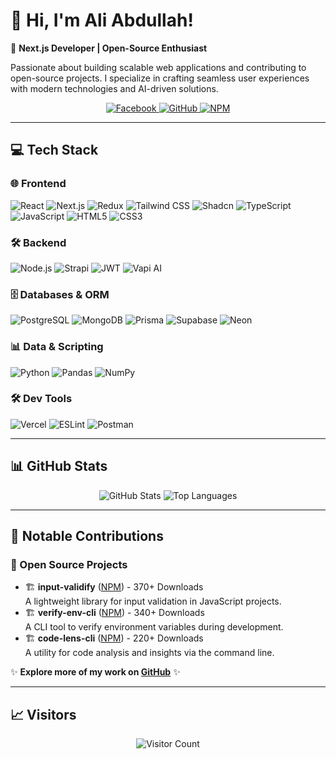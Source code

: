 # 👋 Hi, I'm Ali Abdullah!

🚀 **Next.js Developer | Open-Source Enthusiast**

Passionate about building scalable web applications and contributing to open-source projects. I specialize in crafting seamless user experiences with modern technologies and AI-driven solutions.

<div align="center">
  <a href="https://facebook.com/A">
    <img src="https://img.shields.io/badge/Facebook-%231877F2.svg?style=flat-square&logo=Facebook&logoColor=white" alt="Facebook"/>
  </a>
  <a href="https://github.com/AliAbdullah0">
    <img src="https://img.shields.io/badge/GitHub-%23181717.svg?style=flat-square&logo=github&logoColor=white" alt="GitHub"/>
  </a>
  <a href="https://www.npmjs.com/~zedento">
    <img src="https://img.shields.io/badge/NPM-%23CB3837.svg?style=flat-square&logo=npm&logoColor=white" alt="NPM"/>
  </a>
</div>

---

## 💻 Tech Stack

### 🌐 Frontend
<img src="https://img.shields.io/badge/React-%2320232a.svg?style=flat-square&logo=react&logoColor=%2361DAFB" alt="React"/>
<img src="https://img.shields.io/badge/Next.js-black?style=flat-square&logo=next.js&logoColor=white" alt="Next.js"/>
<img src="https://img.shields.io/badge/Redux-%23593d88.svg?style=flat-square&logo=redux&logoColor=white" alt="Redux"/>
<img src="https://img.shields.io/badge/Tailwind_CSS-%2338B2AC.svg?style=flat-square&logo=tailwind-css&logoColor=white" alt="Tailwind CSS"/>
<img src="https://img.shields.io/badge/Shadcn-%23000000.svg?style=flat-square&logo=shadcn&logoColor=white" alt="Shadcn"/>
<img src="https://img.shields.io/badge/TypeScript-%23007ACC.svg?style=flat-square&logo=typescript&logoColor=white" alt="TypeScript"/>
<img src="https://img.shields.io/badge/JavaScript-%23F7DF1E.svg?style=flat-square&logo=javascript&logoColor=black" alt="JavaScript"/>
<img src="https://img.shields.io/badge/HTML5-%23E34F26.svg?style=flat-square&logo=html5&logoColor=white" alt="HTML5"/>
<img src="https://img.shields.io/badge/CSS3-%231572B6.svg?style=flat-square&logo=css3&logoColor=white" alt="CSS3"/>

### 🛠 Backend
<img src="https://img.shields.io/badge/Node.js-6DA55F?style=flat-square&logo=node.js&logoColor=white" alt="Node.js"/>
<img src="https://img.shields.io/badge/Strapi-%232E7EEA.svg?style=flat-square&logo=strapi&logoColor=white" alt="Strapi"/>
<img src="https://img.shields.io/badge/JWT-%23000000.svg?style=flat-square&logo=JSON%20web%20tokens&logoColor=white" alt="JWT"/>
<img src="https://img.shields.io/badge/Vapi_AI-%23000000.svg?style=flat-square&logo=vapi-ai&logoColor=white" alt="Vapi AI"/>

### 🗄️ Databases & ORM
<img src="https://img.shields.io/badge/PostgreSQL-%23316192.svg?style=flat-square&logo=postgresql&logoColor=white" alt="PostgreSQL"/>
<img src="https://img.shields.io/badge/MongoDB-%234ea94b.svg?style=flat-square&logo=mongodb&logoColor=white" alt="MongoDB"/>
<img src="https://img.shields.io/badge/Prisma-1B222D?style=flat-square&logo=prisma&logoColor=white" alt="Prisma"/>
<img src="https://img.shields.io/badge/Supabase-3ECF8E?style=flat-square&logo=supabase&logoColor=white" alt="Supabase"/>
<img src="https://img.shields.io/badge/Neon-00D8FF?style=flat-square&logo=neon&logoColor=black" alt="Neon"/>

### 📊 Data & Scripting
<img src="https://img.shields.io/badge/Python-3670A0?style=flat-square&logo=python&logoColor=ffdd54" alt="Python"/>
<img src="https://img.shields.io/badge/Pandas-%23150458.svg?style=flat-square&logo=pandas&logoColor=white" alt="Pandas"/>
<img src="https://img.shields.io/badge/NumPy-%23013243.svg?style=flat-square&logo=numpy&logoColor=white" alt="NumPy"/>

### 🛠 Dev Tools
<img src="https://img.shields.io/badge/Vercel-%23000000.svg?style=flat-square&logo=vercel&logoColor=white" alt="Vercel"/>
<img src="https://img.shields.io/badge/ESLint-4B3263?style=flat-square&logo=eslint&logoColor=white" alt="ESLint"/>
<img src="https://img.shields.io/badge/Postman-FF6C37?style=flat-square&logo=postman&logoColor=white" alt="Postman"/>

---

## 📊 GitHub Stats

<div align="center">
  <img src="https://github-readme-stats.vercel.app/api?username=AliAbdullah0&show_icons=true&theme=transparent" alt="GitHub Stats"/>
  <img src="https://github-readme-stats.vercel.app/api/top-langs/?username=AliAbdullah0&layout=compact&theme=transparent" alt="Top Languages"/>
</div>

---

## 📌 Notable Contributions

### 🚀 Open Source Projects
- 🏗 **input-validify** ([NPM](https://www.npmjs.com/package/input-validify)) - 370+ Downloads  
  A lightweight library for input validation in JavaScript projects.
- 🏗 **verify-env-cli** ([NPM](https://www.npmjs.com/package/verify-env-cli)) - 340+ Downloads  
  A CLI tool to verify environment variables during development.
- 🏗 **code-lens-cli** ([NPM](https://www.npmjs.com/package/code-lens-cli)) - 220+ Downloads  
  A utility for code analysis and insights via the command line.

✨ **Explore more of my work on [GitHub](https://github.com/AliAbdullah0)** ✨

---

## 📈 Visitors

<div align="center">
  <img src="https://visitcount.itsvg.in/api?id=AliAbdullah0&label=Profile%20Views&color=1&icon=0&pretty=true" alt="Visitor Count"/>
</div>
